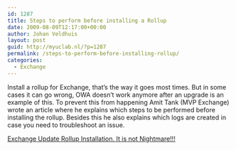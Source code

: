 ```yaml
---
id: 1287
title: Steps to perform before installing a Rollup
date: 2009-08-09T12:17:00+00:00
author: Johan Veldhuis
layout: post
guid: http://myuclab.nl/?p=1287
permalink: /steps-to-perform-before-installing-rollup/
categories:
  - Exchange
---
```

Install a rollup for Exchange, that&#8217;s the way it goes most times. But in some cases it can go wrong, OWA doesn&#8217;t work anymore after an upgrade is an example of this. To prevent this from happening Amit Tank (MVP Exchange) wrote an article where he explains which steps to be performed before installing the rollup. Besides this he also explains which logs are created in case you need to troubleshoot an issue.

<a href="http://exchangeshare.wordpress.com/2009/05/30/exchange-update-rollup-installation-it-is-not-nightmare/" target="_blank">Exchange Update Rollup Installation. It is not Nightmare!!!</a>